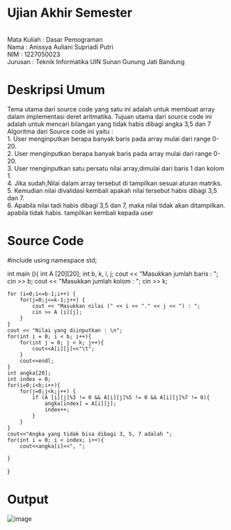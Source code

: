 # Ujian Akhir Semester

<br> Mata Kuliah  : Dasar Pemograman
<br> Nama         : Anissya Auliani Supriadi Putri
<br> NIM          : 1227050023
<br> Jurusan      : Teknik Informatika UIN Sunan Gunung Jati Bandung



# Deskripsi Umum

Tema utama dari source code yang satu ini adalah untuk membuat array dalam implementasi deret aritmatika.
Tujuan utama dari source code ini adalah untuk mencari bilangan yang tidak habis dibagi angka 3,5 dan 7
Algoritma dari Source code ini yaitu :
<br> 1. User menginputkan berapa banyak baris pada array mulai dari range 0-20.
<br> 2. User menginputkan berapa banyak baris pada array mulai dari range 0-20.
<br> 3. User menginputkan satu persatu nilai array,dimulai dari baris 1 dan kolom 1.
<br> 4. Jika sudah,Nilai dalam array tersebut di tampilkan sesuai aturan matriks.
<br> 5. Kemudian nilai divalidasi kembali apakah nilai tersebut habis dibagi 3,5 dan 7.
<br> 6. Apabila nilai tadi habis dibagi 3,5 dan 7, maka nilai tidak akan ditampilkan. apabila tidak habis. tampilkan kembali kepada user



# Source Code

#include <iostream>
using namespace std;

int main (){
	int A [20][20];
	int b, k, i, j;
	cout << "Masukkan jumlah baris : ";
	cin >> b;
	cout << "Masukkan jumlah kolom : ";
	cin >> k;
	
	for (i=0;i<=b-1;i++) {
		for(j=0;j<=k-1;j++) {
			cout << "Masukkan nilai (" << i << "." << j << ") : ";
			cin >> A [i][j];
		}
	}
	cout << "Nilai yang diinputkan : \n";
	for(int i = 0; i < b; i++){
		for(int j = 0; j < k; j++){
			cout<<A[i][j]<<"\t";
		}
		cout<<endl;
	}
	int angka[20];
	int index = 0;
	for(i=0;i<b;i++){
		for(j=0;j<k;j++) {
			if (A [i][j]%3 != 0 && A[i][j]%5 != 0 && A[i][j]%7 != 0){
				angka[index] = A[i][j];
				index++;
			}
		}
	}
	cout<<"Angka yang tidak bisa dibagi 3, 5, 7 adalah ";
	for(int i = 0; i < index; i++){
		cout<<angka[i]<<", ";

	}
}



# Output

![image](https://user-images.githubusercontent.com/119275711/208942280-b6493da6-0714-4c62-8354-a1f07deba388.png)
